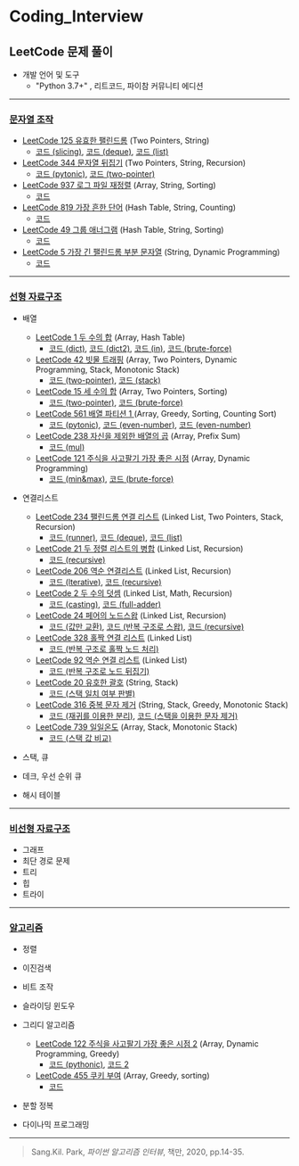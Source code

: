 # Coding_Interview
## LeetCode 문제 풀이

* 개발 언어 및 도구
  * "Python 3.7+" , 리트코드, 파이참 커뮤니티 에디션
  
---------------------------------------

### [문자열 조작](https://github.com/chokwonsik/Coding_Interview/tree/main/6_String_Manipulation)
  * [LeetCode 125 유효한 팰린드롬](https://leetcode.com/problems/valid-palindrome/) (Two Pointers, String)
    * [코드 (slicing)](https://github.com/chokwonsik/Coding_Interview/blob/main/6_String_Manipulation/1_LeetCode_125_Valid-Palindrome/1_leetcode_125_slicing.py),
      [코드 (deque)](https://github.com/chokwonsik/Coding_Interview/blob/main/6_String_Manipulation/1_LeetCode_125_Valid-Palindrome/1_leetcode_125_deque.py), 
      [코드 (list)](https://github.com/chokwonsik/Coding_Interview/blob/main/6_String_Manipulation/1_LeetCode_125_Valid-Palindrome/1_leetcode_125_list.py)
  * [LeetCode 344 문자열 뒤집기](https://leetcode.com/problems/reverse-string/) (Two Pointers, String, Recursion)
    * [코드 (pytonic)](https://github.com/chokwonsik/Coding_Interview/blob/main/6_String_Manipulation/2_LeetCode_344_Reverse-String/2_leetcode_344_pytonic.py), 
      [코드 (two-pointer)](https://github.com/chokwonsik/Coding_Interview/blob/main/6_String_Manipulation/2_LeetCode_344_Reverse-String/2_leetcode_344_two-pointer.py)
  * [LeetCode 937 로그 파일 재정렬](https://leetcode.com/problems/reorder-data-in-log-files/) (Array, String, Sorting)
    * [코드](https://github.com/chokwonsik/Coding_Interview/blob/main/6_String_Manipulation/3_LeetCode_937_Reorder-Log-Files/3_leetcode_937.py)
  * [LeetCode 819 가장 흔한 단어](https://leetcode.com/problems/most-common-word/) (Hash Table, String, Counting)
    * [코드](https://github.com/chokwonsik/Coding_Interview/blob/main/6_String_Manipulation/4_LeetCode_819_Most-Common-Word/4_leetcode_819.py)
  * [LeetCode 49 그룹 애너그램](https://leetcode.com/problems/group-anagrams/) (Hash Table, String, Sorting)
    * [코드](https://github.com/chokwonsik/Coding_Interview/blob/main/6_String_Manipulation/5_LeetCode_49_Group-Anagrams/5_leetcode_49.py)
  * [LeetCode 5 가장 긴 팰린드롬 부분 문자열](https://leetcode.com/problems/longest-palindromic-substring/) (String, Dynamic Programming)
    * [코드](https://github.com/chokwonsik/Coding_Interview/blob/main/6_String_Manipulation/6_LeetCode_5_Longest-Palindromic-Substring/6_leetcode_5.py)
  
---------------------------------------
### [선형 자료구조](https://github.com/chokwonsik/Coding_Interview/blob/main/Data_Structure/Linear/README.md)
* 배열
  * [LeetCode 1 두 수의 합](https://leetcode.com/problems/two-sum/) (Array, Hash Table)
    * [코드 (dict)](https://github.com/chokwonsik/Coding_Interview/blob/main/Data_Structure/Linear/7_Array/7_LeetCode_1_Two-Sum/7_leetcode_1_dict.py),
      [코드 (dict2)](https://github.com/chokwonsik/Coding_Interview/blob/main/Data_Structure/Linear/7_Array/7_LeetCode_1_Two-Sum/7_leetcode_1_dict-2.py),
      [코드 (in)](https://github.com/chokwonsik/Coding_Interview/blob/main/Data_Structure/Linear/7_Array/7_LeetCode_1_Two-Sum/7_leetcode_1_in.py),
      [코드 (brute-force)](https://github.com/chokwonsik/Coding_Interview/blob/main/Data_Structure/Linear/7_Array/7_LeetCode_1_Two-Sum/7_leetcode_1_brute-force.py)
  * [LeetCode 42 빗물 트래핑](https://leetcode.com/problems/trapping-rain-water/) (Array, Two Pointers, Dynamic Programming, Stack, Monotonic Stack)
    * [코드 (two-pointer)](https://github.com/chokwonsik/Coding_Interview/blob/main/Data_Structure/Linear/7_Array/8_LeetCode_42_Trapping-Rain-Water/8_leetcode_42_two-pointer.py),
      [코드 (stack)](https://github.com/chokwonsik/Coding_Interview/blob/main/Data_Structure/Linear/7_Array/8_LeetCode_42_Trapping-Rain-Water/8_leetcode_42_stack.py)
  * [LeetCode 15 세 수의 합](https://leetcode.com/problems/3sum/) (Array, Two Pointers, Sorting)
    * [코드 (two-pointer)](https://github.com/chokwonsik/Coding_Interview/blob/main/Data_Structure/Linear/7_Array/9_LeetCode_15_3Sum/9_leetcode_15_two-pointer.py),
      [코드 (brute-force)](https://github.com/chokwonsik/Coding_Interview/blob/main/Data_Structure/Linear/7_Array/9_LeetCode_15_3Sum/9_leetcode_15_brute-force.py)
  * [LeetCode 561 배열 파티션 1 ](https://leetcode.com/problems/array-partition-i/) (Array, Greedy, Sorting, Counting Sort)
    * [코드 (pytonic)](https://github.com/chokwonsik/Coding_Interview/blob/main/Data_Structure/Linear/7_Array/10_LeetCode_561_Array-Partition-I/10_leetcode_561_pytonic.py),
      [코드 (even-number)](https://github.com/chokwonsik/Coding_Interview/blob/main/Data_Structure/Linear/7_Array/10_LeetCode_561_Array-Partition-I/10_leetcode_561_even-number.py),
      [코드 (even-number)](https://github.com/chokwonsik/Coding_Interview/blob/main/Data_Structure/Linear/7_Array/10_LeetCode_561_Array-Partition-I/10_leetcode_561_ascending.py)
  * [LeetCode 238 자신을 제외한 배열의 곱](https://leetcode.com/problems/product-of-array-except-self/) (Array, Prefix Sum)
    * [코드 (mul)](https://github.com/chokwonsik/Coding_Interview/blob/main/Data_Structure/Linear/7_Array/11_LeetCode_238_Product-of-Array-Except-Self/11_leetcode_238.py)
  * [LeetCode 121 주식을 사고팔기 가장 좋은 시점](https://leetcode.com/problems/best-time-to-buy-and-sell-stock/) (Array, Dynamic Programming)
    * [코드 (min&max)](https://github.com/chokwonsik/Coding_Interview/blob/main/Data_Structure/Linear/7_Array/12_LeetCode_121_Best%20Time-to-Buy-and-Sell-Stock/12_leetcode_121_min%26max.py),
      [코드 (brute-force)](https://github.com/chokwonsik/Coding_Interview/blob/main/Data_Structure/Linear/7_Array/12_LeetCode_121_Best%20Time-to-Buy-and-Sell-Stock/12_leetcode_121_brute-force.py)
  
      
* 연결리스트
  * [LeetCode 234 팰린드롬 연결 리스트](https://leetcode.com/problems/palindrome-linked-list/) (Linked List, Two Pointers, Stack, Recursion)
    * [코드 (runner)](https://github.com/chokwonsik/Coding_Interview/blob/main/Data_Structure/Linear/8_Linked-List/13_LeetCode_234_Palindrome-Linked-List/13_leetcode_234_runner.py),
      [코드 (deque)](https://github.com/chokwonsik/Coding_Interview/blob/main/Data_Structure/Linear/8_Linked-List/13_LeetCode_234_Palindrome-Linked-List/13_leetcode_234_deque.py),
      [코드 (list)](https://github.com/chokwonsik/Coding_Interview/blob/main/Data_Structure/Linear/8_Linked-List/13_LeetCode_234_Palindrome-Linked-List/13_leetocde_234_list.py)
  * [LeetCode 21 두 정렬 리스트의 병합](https://leetcode.com/problems/merge-two-sorted-lists/) (Linked List, Recursion)
    * [코드 (recursive)](https://github.com/chokwonsik/Coding_Interview/blob/main/Data_Structure/Linear/8_Linked-List/14_LeetCode_21_Merge-Two-Sorted-Lists/14_leetcode_21_recursive.py)
  * [LeetCode 206 역순 연결리스트](https://leetcode.com/problems/reverse-linked-list/) (Linked List, Recursion)
    * [코드 (lterative)](https://github.com/chokwonsik/Coding_Interview/blob/main/Data_Structure/Linear/8_Linked-List/15_LeetCode_206_Reverse-Linked-List/15_leetcode_206_lterative.py),
    [코드 (recursive)](https://github.com/chokwonsik/Coding_Interview/blob/main/Data_Structure/Linear/8_Linked-List/15_LeetCode_206_Reverse-Linked-List/15_leetcode_206_recursive.py)
  * [LeetCode 2 두 수의 덧셈](https://leetcode.com/problems/add-two-numbers/) (Linked List, Math, Recursion)
    * [코드 (casting)](https://github.com/chokwonsik/Coding_Interview/blob/main/Data_Structure/Linear/8_Linked-List/16_Leetcode_2_Add-Two-Numbers/16_leetcode_2_casting.py), 
    [코드 (full-adder)](https://github.com/chokwonsik/Coding_Interview/blob/main/Data_Structure/Linear/8_Linked-List/16_Leetcode_2_Add-Two-Numbers/16_leetcode_2_casting.py)
  * [LeetCode 24 페어의 노드스왑](https://leetcode.com/problems/swap-nodes-in-pairs/) (Linked List, Recursion)
    * [코드 (값만 교환)](https://github.com/chokwonsik/Coding_Interview/blob/main/Data_Structure/Linear/8_Linked-List/17_LeetCode_24_Swap-Nodes-in-Pairs/17_LeetCode_24_value-exchange.py),
      [코드 (반복 구조로 스왑)](https://github.com/chokwonsik/Coding_Interview/blob/main/Data_Structure/Linear/8_Linked-List/17_LeetCode_24_Swap-Nodes-in-Pairs/17_LeetCode_24_repeat-swap.py),
      [코드 (recursive) ](https://github.com/chokwonsik/Coding_Interview/blob/main/Data_Structure/Linear/8_Linked-List/17_LeetCode_24_Swap-Nodes-in-Pairs/17_LeetCode_24_recursion.py)
  * [LeetCode 328 홀짝 연결 리스트](https://leetcode.com/problems/odd-even-linked-list/) (Linked List)
     * [코드 (반복 구조로 홀짝 노드 처리)](https://github.com/chokwonsik/Coding_Interview/blob/main/Data_Structure/Linear/8_Linked-List/18_LeetCode_328_Odd-Even-Linked-List/18_LeetCode_328_repeat.py)
  * [LeetCode 92 역순 연결 리스트](https://leetcode.com/problems/reverse-linked-list-ii) (Linked List)
     * [코드 (반복 구조로 노드 뒤집기)](https://github.com/chokwonsik/Coding_Interview/blob/main/Data_Structure/Linear/8_Linked-List/19_LeetCode_92_Reverse-Linked-List-II/19_LeetCode_92_repeat.py)
  * [LeetCode 20 유호한 괄호](https://leetcode.com/problems/valid-parentheses/) (String, Stack)
      * [코드 (스택 일치 여부 판별)](https://github.com/onlybooks/algorithm-interview/blob/master/3-linear-data-structures/ch09/20-1.py)
  * [LeetCode 316 중복 문자 제거](https://leetcode.com/problems/remove-duplicate-letters/) (String, Stack, Greedy, Monotonic Stack)
      * [코드 (재귀를 이용한 분리)](https://github.com/chokwonsik/Coding_Interview/blob/main/Data_Structure/Linear/9_Stack%26Queue/21_LeetCode_316_Remove-Duplicate-Letters/21_LeetCode_316_recursion.py), 
      [코드 (스택을 이용한 문자 제거)](https://github.com/chokwonsik/Coding_Interview/blob/main/Data_Structure/Linear/9_Stack%26Queue/21_LeetCode_316_Remove-Duplicate-Letters/21_LeetCode_316_stack.py)
  * [LeetCode 739 일일온도](https://leetcode.com/problems/daily-temperatures/) (Array, Stack, Monotonic Stack)
      * [코드 (스택 값 비교)](https://github.com/chokwonsik/Coding_Interview/blob/main/Data_Structure/Linear/9_Stack%26Queue/22_LeetCode_739_Daily-Temperatures/22_LeetCode_739_stack.py)




* 스택, 큐
* 데크, 우선 순위 큐 
* 해시 테이블

---------------------------------------------

### [비선형 자료구조](https://github.com/chokwonsik/Coding_Interview/blob/main/Data_Structure/Non_Linear/README.md)
  * 그래프 
  * 최단 경로 문제 
  * 트리 
  * 힙 
  * 트라이

---------------------------------------

### [알고리즘](https://github.com/chokwonsik/Coding_Interview/blob/main/Algorithm/README.md)
* 정렬 
* 이진검색 
* 비트 조작 
* 슬라이딩 윈도우 
* 그리디 알고리즘  
  * [LeetCode 122 주식을 사고팔기 가장 좋은 시점 2](https://leetcode.com/problems/best-time-to-buy-and-sell-stock-ii/) (Array, Dynamic Programming, Greedy)
    - [코드 (pythonic)](https://github.com/chokwonsik/Coding_Interview/blob/main/Algorithm/21_Greedy-Algorithm/78_LeetCode_122_Best-Time-to-Buy-and-Sell-Stock-II/78_leetcode_122_pythonic.py),
      [코드 2](https://github.com/chokwonsik/Coding_Interview/blob/main/Algorithm/21_Greedy-Algorithm/78_LeetCode_122_Best-Time-to-Buy-and-Sell-Stock-II/78_leetcode_122.py)
  * [LeetCode 455 쿠키 부여](https://leetcode.com/problems/assign-cookies/) (Array, Greedy, sorting)
    * [코드](https://github.com/chokwonsik/Coding_Interview/blob/main/Algorithm/21_Greedy-Algorithm/82_LeetCode_455_Assign-Cookies/82_leetcode_455.py)
 
* 분할 정복 
* 다이나믹 프로그래밍


---------------------------------------

>Sang.Kil. Park, _파이썬 알고리즘 인터뷰_, 책만, 2020, pp.14-35.